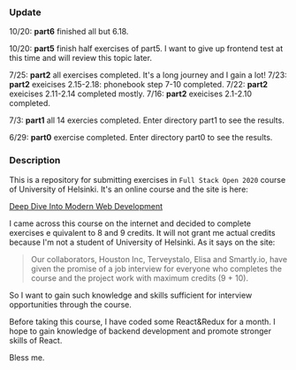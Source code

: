 ### Update

10/20: **part6** finished all but 6.18.

10/20: **part5** finish half exercises of part5. I want to give up frontend test at this time and will review this topic later.

7/25:  **part2** all exercises completed. It's a long journey and I gain a lot!
7/23: **part2** exeicises 2.15-2.18: phonebook step 7-10 completed.
7/22: **part2** exeicises 2.11-2.14 completed mostly.
7/16: **part2** exeicises 2.1-2.10 completed.

7/3: **part1** all 14 exercies completed. Enter directory part1 to see the results.

6/29: **part0** exercise completed. Enter directory part0 to see the results.

### Description
This is a repository for submitting exercises in `Full Stack Open 2020` course of University of Helsinki. It's an online course and the site is here:

[Deep Dive Into Modern Web Development](https://fullstackopen.com/en)

I came across this course on the internet and decided to complete exercises e quivalent to 8 and 9 credits. It will not grant me actual credits because I'm not a student of University of Helsinki. As it says on the site:

> Our collaborators, Houston Inc, Terveystalo, Elisa and Smartly.io, have given the promise of a job interview for everyone who completes the course and the project work with maximum credits (9 + 10).

So I want to gain such knowledge and skills sufficient for interview opportunities through the course.

Before taking this course, I have coded some React&Redux for a month. I hope to gain knowledge of backend development and promote stronger skills of React.

Bless me.
